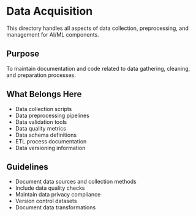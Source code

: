 # Data Acquisition

This directory handles all aspects of data collection, preprocessing, and management for AI/ML components.

## Purpose
To maintain documentation and code related to data gathering, cleaning, and preparation processes.

## What Belongs Here
- Data collection scripts
- Data preprocessing pipelines
- Data validation tools
- Data quality metrics
- Data schema definitions
- ETL process documentation
- Data versioning information

## Guidelines
- Document data sources and collection methods
- Include data quality checks
- Maintain data privacy compliance
- Version control datasets
- Document data transformations


